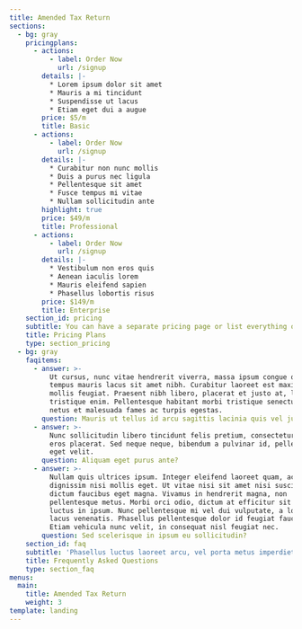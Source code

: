 ```yaml
---
title: Amended Tax Return
sections:
  - bg: gray
    pricingplans:
      - actions:
          - label: Order Now
            url: /signup
        details: |-
          * Lorem ipsum dolor sit amet
          * Mauris a mi tincidunt
          * Suspendisse ut lacus
          * Etiam eget dui a augue
        price: $5/m
        title: Basic
      - actions:
          - label: Order Now
            url: /signup
        details: |-
          * Curabitur non nunc mollis
          * Duis a purus nec ligula
          * Pellentesque sit amet
          * Fusce tempus mi vitae
          * Nullam sollicitudin ante
        highlight: true
        price: $49/m
        title: Professional
      - actions:
          - label: Order Now
            url: /signup
        details: |-
          * Vestibulum non eros quis
          * Aenean iaculis lorem
          * Mauris eleifend sapien
          * Phasellus lobortis risus
        price: $149/m
        title: Enterprise
    section_id: pricing
    subtitle: You can have a separate pricing page or list everything on the home page.
    title: Pricing Plans
    type: section_pricing
  - bg: gray
    faqitems:
      - answer: >-
          Ut cursus, nunc vitae hendrerit viverra, massa ipsum congue quam, sed
          tempus mauris lacus sit amet nibh. Curabitur laoreet est maximus
          mollis feugiat. Praesent nibh libero, placerat et justo at, luctus
          tristique enim. Pellentesque habitant morbi tristique senectus et
          netus et malesuada fames ac turpis egestas.
        question: Mauris ut tellus id arcu sagittis lacinia quis vel justo?
      - answer: >-
          Nunc sollicitudin libero tincidunt felis pretium, consectetur aliquam
          eros placerat. Sed neque neque, bibendum a pulvinar id, pellentesque
          eget velit. 
        question: Aliquam eget purus ante?
      - answer: >-
          Nullam quis ultrices ipsum. Integer eleifend laoreet quam, ac
          dignissim nisi mollis eget. Ut vitae nisi sit amet nisi suscipit
          dictum faucibus eget magna. Vivamus in hendrerit magna, non
          pellentesque metus. Morbi orci odio, dictum at efficitur sit amet,
          luctus in ipsum. Nunc pellentesque mi vel dui vulputate, a lobortis
          lacus venenatis. Phasellus pellentesque dolor id feugiat faucibus.
          Etiam vehicula nunc velit, in consequat nisl feugiat nec.
        question: Sed scelerisque in ipsum eu sollicitudin?
    section_id: faq
    subtitle: 'Phasellus luctus laoreet arcu, vel porta metus imperdiet sit amet.'
    title: Frequently Asked Questions
    type: section_faq
menus:
  main:
    title: Amended Tax Return
    weight: 3
template: landing
---
```


